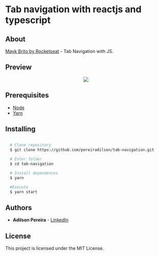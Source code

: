# Tab navigation with reactjs and typescript

## About

[Mayk Brito by Rocketseat](https://www.youtube.com/watch?v=sxPEmuW7aUg) - Tab Navigation with JS.

## Preview

<div align="center">
  <img src="https://ik.imagekit.io/rlpwchithd/ezgif.com-video-to-gif_y7e-tWp6q.gif">
</div>

## Prerequisites

- [Node](https://nodejs.org/en/)
- [Yarn](https://classic.yarnpkg.com/pt-BR/)

## Installing

```bash

  # Clone repository
  $ git clone https://github.com/pereiradilson/tab-navigation.git

  # Enter folder
  $ cd tab-navigation

  # Install dependences
  $ yarn

  #Execute
  $ yarn start

```

## Authors

* **Adilson Pereira** - [LinkedIn](https://www.linkedin.com/in/pereiradilson/)

## License

This project is licensed under the MIT License.
